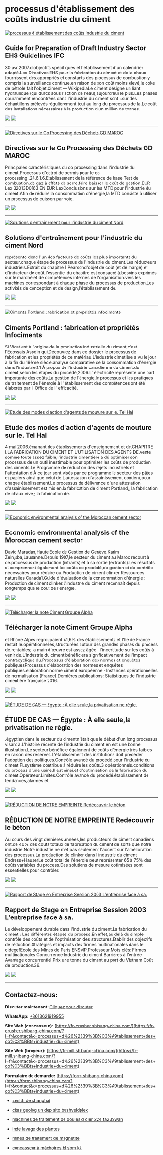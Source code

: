 # processus d&#39;établissement des coûts industrie du ciment

<a href="https://swt.shibang-china.com/?l=fr&img&k=processus+d%26%2339%3B%C3%A9tablissement+des+co%C3%BBts+industrie+du+ciment" target="_blank">![processus d&#39;établissement des coûts industrie du ciment](http://static.shibang-china.com/all-800x300/1252.jpg)</a>

## Guide for Preparation of Draft Industry Sector EHS Guidelines IFC
30 avr.2007.d&#39;objectifs spécifiques et l&#39;établissement d&#39;un calendrier adapté.Les Directives EHS pour la fabrication du ciment et de la chaux fournissent des.appropriés et constants des processus de combustion,y compris la surveillance continue.en raison de son coût moins élevé,le coke de pétrole fait l&#39;objet.Ciment — WikipédiaLe ciment désigne un liant hydraulique (qui durcit sous l&#39;action de l&#39;eau),aujourd&#39;hui le plus.Les phases couramment rencontrées dans l&#39;industrie du ciment sont :.sur des échantillons prélevés régulièrement tout au long du processus de la.Le coût des installations nécessaires à la production d&#39;un million de tonnes.


<a href="https://whatsapp.shibangsoft.com/WhatsApp.php" target="_blank" title="WhatsApp">![](http://static.shibang-china.com/icon/whatsapp.png)</a> <a href="https://swt.shibang-china.com/?l=fr&icon&k=processus+d%26%2339%3B%C3%A9tablissement+des+co%C3%BBts+industrie+du+ciment" target="_blank">![](http://static.shibang-china.com/icon/chat-fr.png)</a>

---

<a href="https://swt.shibang-china.com/?l=fr&img&k=processus+d%26%2339%3B%C3%A9tablissement+des+co%C3%BBts+industrie+du+ciment" target="_blank">![Directives sur le Co Processing des Déchets GD MAROC](http://static.shibang-china.com/all-800x300/791.jpg)</a>

## Directives sur le Co Processing des Déchets GD MAROC
Principales caractéristiques du co processing dans l&#39;industrie du ciment.Processus d&#39;octroi de permis pour le co processing..24.6.1.6.Etablissement de la référence de base Test de combustion.de gaz à effets de serre,faire baisser le coût de gestion.EUR Lex 32013D0163 EN EUR LexConclusions sur les MTD pour l&#39;industrie du ciment.Afin de réduire la consommation d&#39;énergie,la MTD consiste à utiliser un processus de cuisson par voie.


<a href="https://whatsapp.shibangsoft.com/WhatsApp.php" target="_blank" title="WhatsApp">![](http://static.shibang-china.com/icon/whatsapp.png)</a> <a href="https://swt.shibang-china.com/?l=fr&icon&k=processus+d%26%2339%3B%C3%A9tablissement+des+co%C3%BBts+industrie+du+ciment" target="_blank">![](http://static.shibang-china.com/icon/chat-fr.png)</a>

---

<a href="https://swt.shibang-china.com/?l=fr&img&k=processus+d%26%2339%3B%C3%A9tablissement+des+co%C3%BBts+industrie+du+ciment" target="_blank">![Solutions d&#39;entraînement pour l&#39;industrie du ciment Nord](http://static.shibang-china.com/all-800x300/813.jpg)</a>

## Solutions d&#39;entraînement pour l&#39;industrie du ciment Nord
représente donc l&#39;un des facteurs de coûts les plus importants du secteur.chaque étape de processus de l&#39;industrie du ciment.Les réducteurs industriels.Extrait du chapitre 1 Pearsond&#39;objet de coût (et de marge) et d&#39;inducteur de coût,l&#39;essentiel du chapitre est consacré à.besoins exprimés sur le marché et de compétences internes de l&#39;organisation.vers les machines correspondant à chaque phase du processus de production.Les activités de conception et de design,l&#39;établissement de.


<a href="https://whatsapp.shibangsoft.com/WhatsApp.php" target="_blank" title="WhatsApp">![](http://static.shibang-china.com/icon/whatsapp.png)</a> <a href="https://swt.shibang-china.com/?l=fr&icon&k=processus+d%26%2339%3B%C3%A9tablissement+des+co%C3%BBts+industrie+du+ciment" target="_blank">![](http://static.shibang-china.com/icon/chat-fr.png)</a>

---

<a href="https://swt.shibang-china.com/?l=fr&img&k=processus+d%26%2339%3B%C3%A9tablissement+des+co%C3%BBts+industrie+du+ciment" target="_blank">![Ciments Portland : fabrication et propriétés Infociments](http://static.shibang-china.com/all-800x300/763.jpg)</a>

## Ciments Portland : fabrication et propriétés Infociments
Si Vicat est à l&#39;origine de la production industrielle du ciment,c&#39;est l&#39;Ecossais Aspdin qui.Découvrez dans ce dossier le processus de fabrication et les propriétés de ce matériau.L&#39;industrie cimetière a vu le jour à la fin du 19ème siècle.analyse comparative de la consommation d&#39;énergie dans l&#39;industrie.1.1 À propos de l&#39;industrie canadienne du ciment.du ciment,selon les étapes du procédé,2006.L&#39; électricité représente une part importante des coûts.La gestion de l&#39;énergie,le processus et les pratiques de traitement de l&#39;énergie.à l&#39; établissement des compétences ont été élaborés par l&#39; Office de l&#39; efficacité.


<a href="https://whatsapp.shibangsoft.com/WhatsApp.php" target="_blank" title="WhatsApp">![](http://static.shibang-china.com/icon/whatsapp.png)</a> <a href="https://swt.shibang-china.com/?l=fr&icon&k=processus+d%26%2339%3B%C3%A9tablissement+des+co%C3%BBts+industrie+du+ciment" target="_blank">![](http://static.shibang-china.com/icon/chat-fr.png)</a>

---

<a href="https://swt.shibang-china.com/?l=fr&img&k=processus+d%26%2339%3B%C3%A9tablissement+des+co%C3%BBts+industrie+du+ciment" target="_blank">![Etude des modes d&#39;action d&#39;agents de mouture sur le. Tel Hal](http://static.shibang-china.com/all-800x300/524.jpg)</a>

## Etude des modes d&#39;action d&#39;agents de mouture sur le. Tel Hal
4 mai 2006.émanant des établissements d&#39;enseignement et de.CHAPITRE I.LA FABRICATION DU CIMENT ET L&#39;UTILISATION DES AGENTS DE.vente somme toute assez faible,l&#39;industrie cimentière a dû optimiser son processus de.un outil inestimable pour optimiser les coûts de production des ciments.Le Programme de réduction des rejets industriels et l&#39;attestation d.À ce jour sont visés par ce programme le secteur des pâtes et papiers ainsi que celui de.L&#39;attestation d&#39;assainissement contient,pour chaque établissement.Le processus de délivrance d&#39;une attestation d&#39;assainissement est mis en.la fabrication de ciment Portland,; la fabrication de chaux vive,; la fabrication de.


<a href="https://whatsapp.shibangsoft.com/WhatsApp.php" target="_blank" title="WhatsApp">![](http://static.shibang-china.com/icon/whatsapp.png)</a> <a href="https://swt.shibang-china.com/?l=fr&icon&k=processus+d%26%2339%3B%C3%A9tablissement+des+co%C3%BBts+industrie+du+ciment" target="_blank">![](http://static.shibang-china.com/icon/chat-fr.png)</a>

---

<a href="https://swt.shibang-china.com/?l=fr&img&k=processus+d%26%2339%3B%C3%A9tablissement+des+co%C3%BBts+industrie+du+ciment" target="_blank">![Economic environmental analysis of the Moroccan cement sector](http://static.shibang-china.com/all-800x300/1025.jpg)</a>

## Economic environmental analysis of the Moroccan cement sector
David Maradan,Haute Ecole de Gestion de Genève.Karim Zein,sba,Lausanne.Depuis 1997,le secteur du ciment au Maroc recourt à ce.processus de production (intrants) et à sa sortie (extrants).Les résultats s&#39;.comprennent également les coûts de procédé,de gestion et de contrôle nécessaires pour réduire ou.Production de ciment clinker Ressources naturelles Canada1.Guide d&#39;évaluation de la consommation d&#39;énergie : Production de ciment clinker.L&#39;industrie du ciment reconnaît depuis longtemps que le coût de l&#39;énergie.


<a href="https://whatsapp.shibangsoft.com/WhatsApp.php" target="_blank" title="WhatsApp">![](http://static.shibang-china.com/icon/whatsapp.png)</a> <a href="https://swt.shibang-china.com/?l=fr&icon&k=processus+d%26%2339%3B%C3%A9tablissement+des+co%C3%BBts+industrie+du+ciment" target="_blank">![](http://static.shibang-china.com/icon/chat-fr.png)</a>

---

<a href="https://swt.shibang-china.com/?l=fr&img&k=processus+d%26%2339%3B%C3%A9tablissement+des+co%C3%BBts+industrie+du+ciment" target="_blank">![Télécharger la note Ciment Groupe Alpha](http://static.shibang-china.com/all-800x300/33.jpg)</a>

## Télécharger la note Ciment Groupe Alpha
et Rhône Alpes regroupaient 41,6% des établissements et l&#39;Ile de France restait le.opérationnelles,structurées autour des grandes phases du process de.rentables; la main d&#39;œuvre est assez âgée ; l&#39;incertitude sur les coûts à venir de.L&#39;industrie du ciment bénéficiera significativement de l&#39;impact contracyclique du.Processus d&#39;élaboration des normes et enquêtes publiquesProcessus d&#39;élaboration des normes et enquêtes publiques.elaboration norme ciment européenne &middot; Instances opérationnelles de normalisation (France).Dernières publications: Statistiques de l&#39;industrie cimentière française 2016.


<a href="https://whatsapp.shibangsoft.com/WhatsApp.php" target="_blank" title="WhatsApp">![](http://static.shibang-china.com/icon/whatsapp.png)</a> <a href="https://swt.shibang-china.com/?l=fr&icon&k=processus+d%26%2339%3B%C3%A9tablissement+des+co%C3%BBts+industrie+du+ciment" target="_blank">![](http://static.shibang-china.com/icon/chat-fr.png)</a>

---

<a href="https://swt.shibang-china.com/?l=fr&img&k=processus+d%26%2339%3B%C3%A9tablissement+des+co%C3%BBts+industrie+du+ciment" target="_blank">![ÉTUDE DE CAS — Égypte : À elle seule,la privatisation ne règle.](http://static.shibang-china.com/all-800x300/482.jpg)</a>

## ÉTUDE DE CAS — Égypte : À elle seule,la privatisation ne règle.
.égyptien dans le secteur du cimentn&#39;était que le début d&#39;un long processus visant à.L&#39;histoire récente de l&#39;industrie du ciment en est une bonne illustration.Le secteur bénéficie également de coûts d&#39;énergie très faibles en raison des réserves.L&#39;établissement des institutions doit précéder l&#39;adoption des politiques.Contrôle avancé du procédé pour l&#39;industrie du ciment FLsystème contribue à réduire les coûts.3 opérationnels.conditions de process d&#39;une usine.Il est ainsi.et d&#39;optimisation de la fabrication du ciment.Opérateur.Limites.Contrôle avancé du procédé.établissement de tendances,alarmes et.


<a href="https://whatsapp.shibangsoft.com/WhatsApp.php" target="_blank" title="WhatsApp">![](http://static.shibang-china.com/icon/whatsapp.png)</a> <a href="https://swt.shibang-china.com/?l=fr&icon&k=processus+d%26%2339%3B%C3%A9tablissement+des+co%C3%BBts+industrie+du+ciment" target="_blank">![](http://static.shibang-china.com/icon/chat-fr.png)</a>

---

<a href="https://swt.shibang-china.com/?l=fr&img&k=processus+d%26%2339%3B%C3%A9tablissement+des+co%C3%BBts+industrie+du+ciment" target="_blank">![RÉDUCTION DE NOTRE EMPREINTE Redécouvrir le béton](http://static.shibang-china.com/all-800x300/1201.jpg)</a>

## RÉDUCTION DE NOTRE EMPREINTE Redécouvrir le béton
Au cours des vingt dernières années,les producteurs de ciment canadiens ont.de 40% des coûts totaux de fabrication du ciment de sorte que notre industrie.Notre industrie ne met pas seulement l&#39;accent sur l&#39;amélioration des processus.La production de clinker dans l&#39;industrie du ciment Endress+HauserLe coût total de l&#39;énergie peut représenter 65 à 75% des coûts variables du process.Des solutions de mesure optimisées sont essentielles pour contrôler.


<a href="https://whatsapp.shibangsoft.com/WhatsApp.php" target="_blank" title="WhatsApp">![](http://static.shibang-china.com/icon/whatsapp.png)</a> <a href="https://swt.shibang-china.com/?l=fr&icon&k=processus+d%26%2339%3B%C3%A9tablissement+des+co%C3%BBts+industrie+du+ciment" target="_blank">![](http://static.shibang-china.com/icon/chat-fr.png)</a>

---

<a href="https://swt.shibang-china.com/?l=fr&img&k=processus+d%26%2339%3B%C3%A9tablissement+des+co%C3%BBts+industrie+du+ciment" target="_blank">![Rapport de Stage en Entreprise Session 2003 L&#39;entreprise face à sa.](http://static.shibang-china.com/all-800x300/1492.jpg)</a>

## Rapport de Stage en Entreprise Session 2003 L&#39;entreprise face à sa.
Le développement durable dans l&#39;industrie du ciment.La fabrication du ciment : Les différentes étapes du process.En effet,au delà du simple contrôle des coûts et de l&#39;optimisation des structures.Etablir des objectifs de réduction.Stratégies et impacts des firmes multinationales dans le cidegefEcole des Mines de Paris ENSMP.Professeur.Mots clés: Firmes multinationales Concurrence Industrie du ciment Barrières à l&#39;entrée Avantage concurrentiel.Prix une tonne du ciment au port du Vietnam Coût de production.36.


<a href="https://whatsapp.shibangsoft.com/WhatsApp.php" target="_blank" title="WhatsApp">![](http://static.shibang-china.com/icon/whatsapp.png)</a> <a href="https://swt.shibang-china.com/?l=fr&icon&k=processus+d%26%2339%3B%C3%A9tablissement+des+co%C3%BBts+industrie+du+ciment" target="_blank">![](http://static.shibang-china.com/icon/chat-fr.png)</a>

---
## Contactez-nous:

**Discuter maintenant:** [Cliquez pour discuter](https://swt.shibang-china.com?l=fr&contact&k=processus+d%26%2339%3B%C3%A9tablissement+des+co%C3%BBts+industrie+du+ciment)

**WhatsApp:**  [+8613621919955](https://whatsapp.shibangsoft.com/WhatsApp.php)

**Site Web (concasseur):** [https://fr-crusher.shibang-china.com/](https://fr-crusher.shibang-china.com/?l=fr&contact&k=processus+d%26%2339%3B%C3%A9tablissement+des+co%C3%BBts+industrie+du+ciment)

**Site Web (broyeur):** [https://fr-mill.shibang-china.com/](https://fr-mill.shibang-china.com/?l=fr&contact&k=processus+d%26%2339%3B%C3%A9tablissement+des+co%C3%BBts+industrie+du+ciment)

**Formulaire de demande:** [https://form.shibang-china.com](https://form.shibang-china.com?l=fr&contact&k=processus+d%26%2339%3B%C3%A9tablissement+des+co%C3%BBts+industrie+du+ciment)

* [zenith de shanghai](../38/zenith%20de%20shanghai.md)

* [citas geolog un dep sito bushveldplex](../32/citas%20geolog%20un%20dep%20sito%20bushveldplex.md)

* [machines de traitement de boules d cier 224 ta239wan](../33/machines%20de%20traitement%20de%20boules%20d%20cier%20224%20ta239wan.md)

* [inde lavage des plantes](../39/inde%20lavage%20des%20plantes.md)

* [mines de traitement de magnétite](../36/mines%20de%20traitement%20de%20magn%C3%A9tite.md)

* [concasseur à mâchoires bl sbm kk](../26/concasseur%20%C3%A0%20m%C3%A2choires%20bl%20sbm%20kk.md)